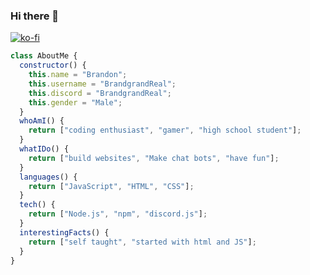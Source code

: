 ### Hi there 👋
[![ko-fi](https://ko-fi.com/img/githubbutton_sm.svg)](https://ko-fi.com/J3J3WDZYV)
```js
class AboutMe {
  constructor() {
    this.name = "Brandon";
    this.username = "BrandgrandReal";
    this.discord = "BrandgrandReal";
    this.gender = "Male";
  }
  whoAmI() {
    return ["coding enthusiast", "gamer", "high school student"];
  }
  whatIDo() {
    return ["build websites", "Make chat bots", "have fun"];
  }
  languages() {
    return ["JavaScript", "HTML", "CSS"];
  }
  tech() {
    return ["Node.js", "npm", "discord.js"];
  }
  interestingFacts() {
    return ["self taught", "started with html and JS"];
  }
} 
```
